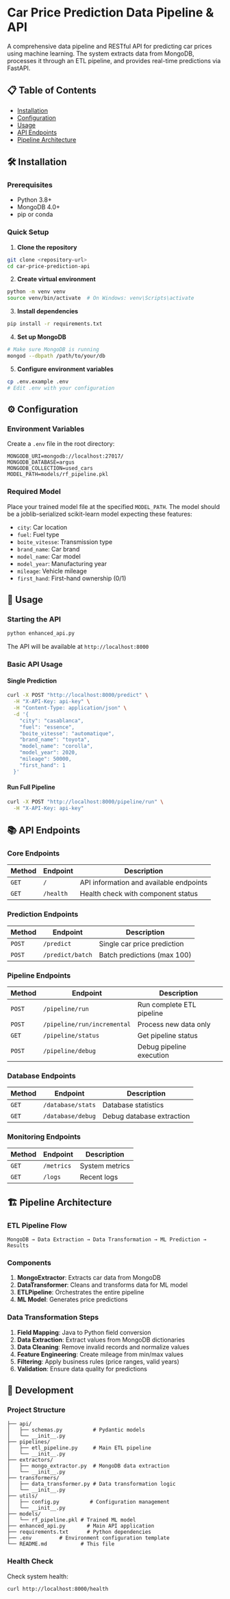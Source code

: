# Car Price Prediction Data Pipeline & API

A comprehensive data pipeline and RESTful API for predicting car prices using machine learning. The system extracts data from MongoDB, processes it through an ETL pipeline, and provides real-time predictions via FastAPI.

## 📋 Table of Contents

- [Installation](#installation)
- [Configuration](#configuration)
- [Usage](#usage)
- [API Endpoints](#api-endpoints)
- [Pipeline Architecture](#pipeline-architecture)

## 🛠️ Installation

### Prerequisites

- Python 3.8+
- MongoDB 4.0+
- pip or conda

### Quick Setup

1. **Clone the repository**

```bash
git clone <repository-url>
cd car-price-prediction-api
```

2. **Create virtual environment**

```bash
python -m venv venv
source venv/bin/activate  # On Windows: venv\Scripts\activate
```

3. **Install dependencies**

```bash
pip install -r requirements.txt
```

4. **Set up MongoDB**

```bash
# Make sure MongoDB is running
mongod --dbpath /path/to/your/db
```

5. **Configure environment variables**

```bash
cp .env.example .env
# Edit .env with your configuration
```

## ⚙️ Configuration

### Environment Variables

Create a `.env` file in the root directory:

```env
MONGODB_URI=mongodb://localhost:27017/
MONGODB_DATABASE=argus
MONGODB_COLLECTION=used_cars
MODEL_PATH=models/rf_pipeline.pkl
```

### Required Model

Place your trained model file at the specified `MODEL_PATH`. The model should be a joblib-serialized scikit-learn model expecting these features:

- `city`: Car location
- `fuel`: Fuel type
- `boite_vitesse`: Transmission type
- `brand_name`: Car brand
- `model_name`: Car model
- `model_year`: Manufacturing year
- `mileage`: Vehicle mileage
- `first_hand`: First-hand ownership (0/1)

## 🚀 Usage

### Starting the API

```bash
python enhanced_api.py
```

The API will be available at `http://localhost:8000`

### Basic API Usage

#### Single Prediction

```bash
curl -X POST "http://localhost:8000/predict" \
  -H "X-API-Key: api-key" \
  -H "Content-Type: application/json" \
  -d '{
    "city": "casablanca",
    "fuel": "essence",
    "boite_vitesse": "automatique",
    "brand_name": "toyota",
    "model_name": "corolla",
    "model_year": 2020,
    "mileage": 50000,
    "first_hand": 1
  }'
```

#### Run Full Pipeline

```bash
curl -X POST "http://localhost:8000/pipeline/run" \
  -H "X-API-Key: api-key"
```

## 📚 API Endpoints

### Core Endpoints

| Method | Endpoint  | Description                             |
| ------ | --------- | --------------------------------------- |
| `GET`  | `/`       | API information and available endpoints |
| `GET`  | `/health` | Health check with component status      |

### Prediction Endpoints

| Method | Endpoint         | Description                 |
| ------ | ---------------- | --------------------------- |
| `POST` | `/predict`       | Single car price prediction |
| `POST` | `/predict/batch` | Batch predictions (max 100) |

### Pipeline Endpoints

| Method | Endpoint                    | Description               |
| ------ | --------------------------- | ------------------------- |
| `POST` | `/pipeline/run`             | Run complete ETL pipeline |
| `POST` | `/pipeline/run/incremental` | Process new data only     |
| `GET`  | `/pipeline/status`          | Get pipeline status       |
| `POST` | `/pipeline/debug`           | Debug pipeline execution  |

### Database Endpoints

| Method | Endpoint          | Description               |
| ------ | ----------------- | ------------------------- |
| `GET`  | `/database/stats` | Database statistics       |
| `GET`  | `/database/debug` | Debug database extraction |

### Monitoring Endpoints

| Method | Endpoint   | Description    |
| ------ | ---------- | -------------- |
| `GET`  | `/metrics` | System metrics |
| `GET`  | `/logs`    | Recent logs    |

## 🏗️ Pipeline Architecture

### ETL Pipeline Flow

```
MongoDB → Data Extraction → Data Transformation → ML Prediction → Results
```

### Components

1. **MongoExtractor**: Extracts car data from MongoDB
2. **DataTransformer**: Cleans and transforms data for ML model
3. **ETLPipeline**: Orchestrates the entire pipeline
4. **ML Model**: Generates price predictions

### Data Transformation Steps

1. **Field Mapping**: Java to Python field conversion
2. **Data Extraction**: Extract values from MongoDB dictionaries
3. **Data Cleaning**: Remove invalid records and normalize values
4. **Feature Engineering**: Create mileage from min/max values
5. **Filtering**: Apply business rules (price ranges, valid years)
6. **Validation**: Ensure data quality for predictions

## 🔧 Development

### Project Structure

```
├── api/
│   ├── schemas.py          # Pydantic models
│   └── __init__.py
├── pipelines/
│   ├── etl_pipeline.py     # Main ETL pipeline
│   └── __init__.py
├── extractors/
│   ├── mongo_extractor.py  # MongoDB data extraction
│   └── __init__.py
├── transformers/
│   ├── data_transformer.py # Data transformation logic
│   └── __init__.py
├── utils/
│   ├── config.py          # Configuration management
│   └── __init__.py
├── models/
│   └── rf_pipeline.pkl # Trained ML model
├── enhanced_api.py       # Main API application
├── requirements.txt      # Python dependencies
├── .env         # Environment configuration template
└── README.md           # This file
```

### Health Check

Check system health:

```bash
curl http://localhost:8000/health
```
